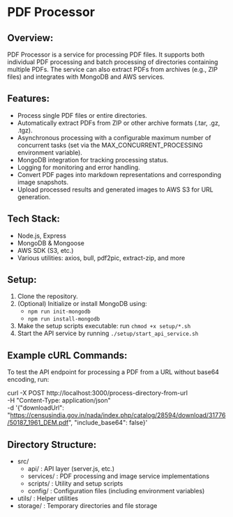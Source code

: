 PDF Processor
==============

Overview:
---------
PDF Processor is a service for processing PDF files. It supports both individual PDF processing and batch processing of directories containing multiple PDFs. The service can also extract PDFs from archives (e.g., ZIP files) and integrates with MongoDB and AWS services.

Features:
---------
- Process single PDF files or entire directories.
- Automatically extract PDFs from ZIP or other archive formats (.tar, .gz, .tgz).
- Asynchronous processing with a configurable maximum number of concurrent tasks (set via the MAX_CONCURRENT_PROCESSING environment variable).
- MongoDB integration for tracking processing status.
- Logging for monitoring and error handling.
- Convert PDF pages into markdown representations and corresponding image snapshots.
- Upload processed results and generated images to AWS S3 for URL generation.

Tech Stack:
-----------
- Node.js, Express
- MongoDB & Mongoose
- AWS SDK (S3, etc.)
- Various utilities: axios, bull, pdf2pic, extract-zip, and more

Setup:
------
1. Clone the repository.
2. (Optional) Initialize or install MongoDB using:
   - `npm run init-mongodb`
   - `npm run install-mongodb`
3. Make the setup scripts executable: run `chmod +x setup/*.sh`
4. Start the API service by running `./setup/start_api_service.sh`

Example cURL Commands:
------------------------
To test the API endpoint for processing a PDF from a URL without base64 encoding, run:

curl -X POST http://localhost:3000/process-directory-from-url \
  -H "Content-Type: application/json" \
  -d '{"downloadUrl": "https://censusindia.gov.in/nada/index.php/catalog/28594/download/31776/50187_1961_DEM.pdf", "include_base64": false}'

Directory Structure:
--------------------
- src/
  - api/            : API layer (server.js, etc.)
  - services/       : PDF processing and image service implementations
  - scripts/        : Utility and setup scripts
  - config/         : Configuration files (including environment variables)
- utils/             : Helper utilities
- storage/           : Temporary directories and file storage


